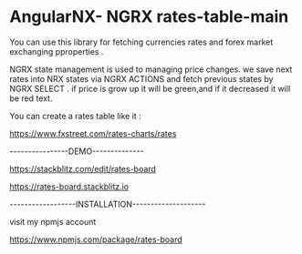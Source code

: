 # AngularNX- NGRX rates-table-main
You can use this library for fetching currencies rates and forex market exchanging pproperties .

NGRX state management is used to managing price changes. we save next rates into NRX states via NGRX ACTIONS and fetch previous states by NGRX SELECT . if price is grow up it will be green,and if it decreased it will be red text.

You can create a rates table like it :

https://www.fxstreet.com/rates-charts/rates

----------------DEMO--------------

https://stackblitz.com/edit/rates-board

https://rates-board.stackblitz.io

------------------INSTALLATION--------------------

visit my npmjs account

https://www.npmjs.com/package/rates-board
